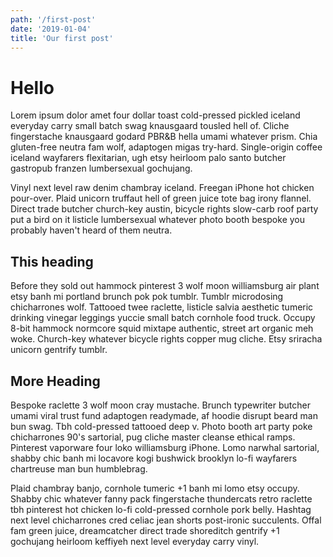 ```yaml
---
path: '/first-post'
date: '2019-01-04'
title: 'Our first post'
---
```


# Hello

Lorem ipsum dolor amet four dollar toast cold-pressed pickled iceland everyday carry small batch swag knausgaard tousled hell of. Cliche fingerstache knausgaard godard PBR&B hella umami whatever prism. Chia gluten-free neutra fam wolf, adaptogen migas try-hard. Single-origin coffee iceland wayfarers flexitarian, ugh etsy heirloom palo santo butcher gastropub franzen lumbersexual gochujang.

Vinyl next level raw denim chambray iceland. Freegan iPhone hot chicken pour-over. Plaid unicorn truffaut hell of green juice tote bag irony flannel. Direct trade butcher church-key austin, bicycle rights slow-carb roof party put a bird on it listicle lumbersexual whatever photo booth bespoke you probably haven't heard of them neutra.

## This heading

Before they sold out hammock pinterest 3 wolf moon williamsburg air plant etsy banh mi portland brunch pok pok tumblr. Tumblr microdosing chicharrones wolf. Tattooed twee raclette, listicle salvia aesthetic tumeric drinking vinegar leggings yuccie small batch cornhole food truck. Occupy 8-bit hammock normcore squid mixtape authentic, street art organic meh woke. Church-key whatever bicycle rights copper mug cliche. Etsy sriracha unicorn gentrify tumblr.

## More Heading

Bespoke raclette 3 wolf moon cray mustache. Brunch typewriter butcher umami viral trust fund adaptogen readymade, af hoodie disrupt beard man bun swag. Tbh cold-pressed tattooed deep v. Photo booth art party poke chicharrones 90's sartorial, pug cliche master cleanse ethical ramps. Pinterest vaporware four loko williamsburg iPhone. Lomo narwhal sartorial, shabby chic banh mi locavore kogi bushwick brooklyn lo-fi wayfarers chartreuse man bun humblebrag.

Plaid chambray banjo, cornhole tumeric +1 banh mi lomo etsy occupy. Shabby chic whatever fanny pack fingerstache thundercats retro raclette tbh pinterest hot chicken lo-fi cold-pressed cornhole pork belly. Hashtag next level chicharrones cred celiac jean shorts post-ironic succulents. Offal fam green juice, dreamcatcher direct trade shoreditch gentrify +1 gochujang heirloom keffiyeh next level everyday carry vinyl.
